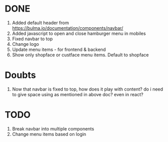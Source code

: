 # DONE
1. Added default header from https://bulma.io/documentation/components/navbar/
2. Added javascript to open and close hamburger menu in mobiles
3. Fixed navbar to top
4. Change logo
5. Update menu items - for frontend & backend
6. Show only shopface or custface menu items. Default to shopface

# Doubts
1. Now that navbar is fixed to top, how does it play with content? do i need to give space using <html class="has-navbar-fixed-top"> as mentioned in above doc? even in react?

# TODO
1. Break navbar into multiple components
2. Change menu items based on login 